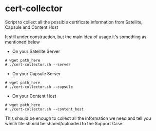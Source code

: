 # cert-collector
Script to collect all the possible certificate information from Satellite, Capsule and Content Host

It still under construction, but the main idea of usage it's something as mentioned below

- On your Satellite Server
```
# wget path_here
# ./cert-collector.sh --server
```
- On your Capsule Server
```
# wget path_here
# ./cert-collector.sh --capsule
```
- On your Content Host
```
# wget path_here
# ./cert-collector.sh --content_host
```

This should be enough to collect all the information we need and tell you which file should be shared/uploaded to the Support Case.